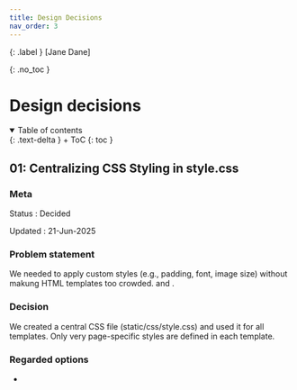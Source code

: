 ```yaml
---
title: Design Decisions
nav_order: 3
---
```


{: .label }
[Jane Dane]

{: .no_toc }
# Design decisions

<details open markdown="block">
{: .text-delta }
<summary>Table of contents</summary>
+ ToC
{: toc }
</details>

## 01: Centralizing CSS Styling in style.css

### Meta

Status
: Decided

Updated
: 21-Jun-2025

### Problem statement

We needed to apply custom styles (e.g., padding, font, image size) without makung HTML templates too crowded. and .


### Decision

We created a central CSS file (static/css/style.css) and used it for all templates. Only very page-specific styles are defined in each template.


### Regarded options

+ <style> in every HTML file
+ Centralized CSS file

| Criterion |  In HTML | External CSS |
| --- | --- | --- |
| **Maintainability** | ❌ Hard to manage  | ✔️ Easy to change |
| **Reusability** | ❌ None | ✔️ Styles can be reused |

---
## 02: Using Plain SQL or ORM to access database

### Meta

Status
: Decided

Updated
: 21-Jun-2025

### Problem statement

In our project we need to interact with a database, for example, to get city pictures or save user reviews. The question is if we use plain SQL or use SQLAlchemy as object-relational mapper.

### Decision

We decided to use plain SQL. 

The main reasosn is that our group has plenty of experience using plain SQL but none using ORM. Therefore it is better to focus our resources regarding learning new technologies on crusical ones that we can not replace (such as Bootstrap or WTForms).

### Regarded options

+ Plain SQL
+ SQLAlchemy

| Criterion | Plain SQL | SQLAlchemy |
| --- | --- | --- |
| **Knowledge** | ✔️ We can already use it  | ❌ We must learn it from scartch |
| **Readabilitya** | ✔️ SQL is directly visible in code | ❌ SQL is abstract |